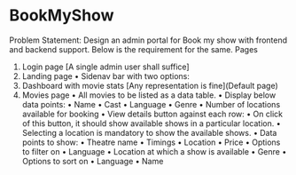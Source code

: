 # BookMyShow
Problem Statement: Design an admin portal for Book my show with frontend and backend support. Below 
is the requirement for the same.
Pages
1. Login page [A single admin user shall suffice]
2. Landing page
• Sidenav bar with two options:
1. Dashboard with movie stats [Any representation is fine](Default page)
2. Movies page
• All movies to be listed as a data table.
• Display below data points:
• Name
• Cast
• Language
• Genre
• Number of locations available for booking
• View details button against each row:
• On click of this button, it should show available shows in a particular location.
• Selecting a location is mandatory to show the available shows.
• Data points to show:
• Theatre name
• Timings
• Location
• Price
• Options to filter on
• Language
• Location at which a show is available
• Genre
• Options to sort on
• Language
• Name
